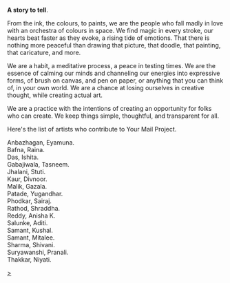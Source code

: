 **A story to tell**.

From the ink, the colours, to paints, we are the people who fall madly in love with an orchestra of colours in space. We find magic in every stroke, our hearts beat faster as they evoke, a rising tide of emotions. That there is nothing more peaceful than drawing that picture, that doodle, that painting, that caricature, and more.

We are a habit, a meditative process, a peace in testing times. We are the essence of calming our minds and channeling our energies into expressive forms, of brush on canvas, and pen on paper, or anything that you can think of, in your own world. We are a chance at losing ourselves in creative thought, while creating actual art.

We are a practice with the intentions of creating an opportunity for folks who can create. We keep things simple, thoughtful, and transparent for all.

Here's the list of artists who contribute to Your Mail Project.

Anbazhagan, Eyamuna.  
Bafna, Raina.  
Das, Ishita.  
Gabajiwala, Tasneem.  
Jhalani, Stuti.  
Kaur, Divnoor.  
Malik, Gazala.  
Patade, Yugandhar.  
Phodkar, Sairaj.  
Rathod, Shraddha.  
Reddy, Anisha K.  
Salunke, Aditi.  
Samant, Kushal.  
Samant, Mitalee.  
Sharma, Shivani.  
Suryawanshi, Pranali.  
Thakkar, Niyati.

<div class="roadmap-spacer-1"></div>

<p>
<a class="btn" href="https://kvshvl.in/yourmailproject/5.html">></a><br>
</p>

<div class="roadmap-spacer-2"></div>
